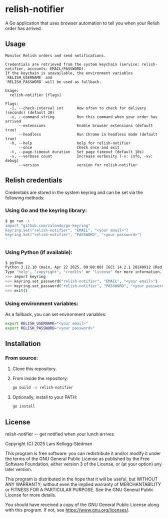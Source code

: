 # relish-notifier

A Go application that uses browser automation to tell you when your Relish order has arrived.

## Usage

```
Monitor Relish orders and send notifications.

Credentials are retrieved from the system keychain (service: relish-notifier, accounts: EMAIL/PASSWORD).
If the keychain is unavailable, the environment variables `RELISH_USERNAME` and
`RELISH_PASSWORD` will be used as fallback.

Usage:
  relish-notifier [flags]

Flags:
  -i, --check-interval int      How often to check for delivery (seconds) (default 30)
  -c, --command string          Run this command when your order has arrived
      --extensions              Enable browser extensions (default true)
      --headless                Run Chrome in headless mode (default true)
  -h, --help                    help for relish-notifier
      --once                    Check once and exit
  -t, --page-timeout duration   Set page timeout (default 10s)
  -v, --verbose count           Increase verbosity (-v: info, -vv: debug)
      --version                 version for relish-notifier
```

## Relish credentials

Credentials are stored in the system keyring and can be set via the following methods:

### Using Go and the keyring library:

```bash
$ go run -c '
import "github.com/zalando/go-keyring"
keyring.Set("relish-notifier", "EMAIL", "<your email>")
keyring.Set("relish-notifier", "PASSWORD", "<your password>")
'
```

### Using Python (if available):

```bash
$ python
Python 3.12.10 (main, Apr 22 2025, 00:00:00) [GCC 14.2.1 20240912 (Red Hat 14.2.1-3)] on linux
Type "help", "copyright", "credits" or "license" for more information.
>>> import keyring
>>> keyring.set_password("relish-notifier", "EMAIL", "<your email>")
>>> keyring.set_password("relish-notifier", "PASSWORD", "<your password>")
>>> exit()
```

### Using environment variables:

As a fallback, you can set environment variables:

```bash
export RELISH_USERNAME="<your email>"
export RELISH_PASSWORD="<your password>"
```

## Installation

### From source:

1. Clone this repository.

2. From inside the repository:

    ```bash
    go build -o relish-notifier
    ```

3. Optionally, install to your PATH:

    ```bash
    go install
    ```

## License

relish-notifier -- get notified when your lunch arrives

Copyright (C) 2025 Lars Kellogg-Stedman

This program is free software: you can redistribute it and/or modify
it under the terms of the GNU General Public License as published by
the Free Software Foundation, either version 3 of the License, or
(at your option) any later version.

This program is distributed in the hope that it will be useful,
but WITHOUT ANY WARRANTY; without even the implied warranty of
MERCHANTABILITY or FITNESS FOR A PARTICULAR PURPOSE.  See the
GNU General Public License for more details.

You should have received a copy of the GNU General Public License
along with this program.  If not, see <https://www.gnu.org/licenses/>.
